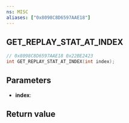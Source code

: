 ```yaml
---
ns: MISC
aliases: ["0x8098C8D6597AAE18"]
---
```

## GET_REPLAY_STAT_AT_INDEX

```c
// 0x8098C8D6597AAE18 0x22BE2423
int GET_REPLAY_STAT_AT_INDEX(int index);
```


## Parameters
* **index**: 

## Return value

